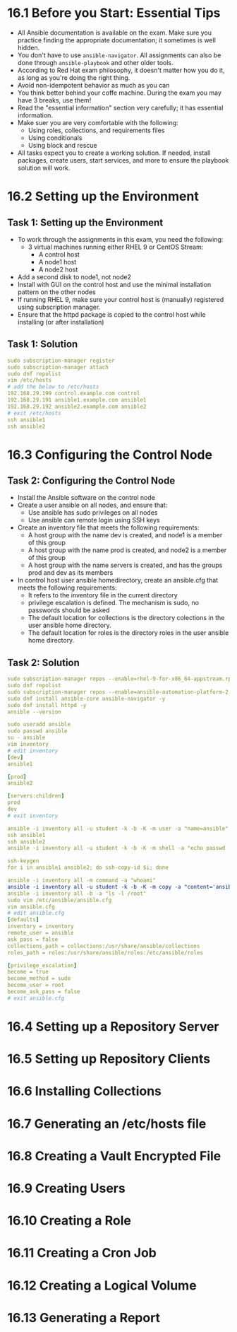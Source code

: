 # 16.1 Before you Start: Essential Tips
- All Ansible documentation is available on the exam. Make sure you practice finding the appropriate documentation; it sometimes is well hidden.
- You don't have to use `ansible-navigator`. All assignments can also be done through `ansible-playbook` and other older tools.
- According to Red Hat exam philosophy, it doesn't matter how you do it, as long as you're doing the right thing.
- Avoid non-idempotent behavior as much as you can
- You think better behind your coffe machine. During the exam you may have 3 breaks, use them!
- Read the "essential information" section very carefully; it has essential information.
- Make suer you are very comfortable with the following:
  - Using roles, collections, and requirements files
  - Using conditionals
  - Using block and rescue
- All tasks expect you to create a working solution. If needed, install packages, create users, start services, and more to ensure the playbook solution will work.

# 16.2 Setting up the Environment
## Task 1: Setting up the Environment
- To work through the assignments in this exam, you need the following:
  - 3 virtual machines running either RHEL 9 or CentOS Stream:
    - A control host
    - A node1 host
    - A node2 host
- Add a second disk to node1, not node2
- Install with GUI on the control host and use the minimal installation pattern on the other nodes
- If running RHEL 9, make sure your control host is (manually) registered using subscription manager.
- Ensure that the httpd package is copied to the control host while installing (or after installation)

## Task 1: Solution
```yml
sudo subscription-manager register
sudo subscription-manager attach
sudo dnf repolist
vim /etc/hosts
# add the below to /etc/hosts
192.168.29.199 control.example.com control
192.168.29.191 ansible1.example.com ansible1
192.168.29.192 ansible2.example.com ansible2
# exit /etc/hosts
ssh ansible1
ssh ansible2
```

# 16.3 Configuring the Control Node
## Task 2: Configuring the Control Node
- Install the Ansible software on the control node
- Create a user ansible on all nodes, and ensure that:
  - Use ansible has sudo privileges on all nodes
  - Use ansible can remote login using SSH keys
- Create an inventory file that meets the following requirements:
  - A host group with the name dev is created, and node1 is a member of this group
  - A host group with the name prod is created, and node2 is a member of this group
  - A host group with the name servers is created, and has the groups prod and dev as its members
- In control host user ansible homedirectory, create an ansible.cfg that meets the following requirements:
  - It refers to the inventory file in the current directory
  - privilege escalation is defined. The mechanism is sudo, no passwords should be asked
  - The default location for collections is the directory colections in the user ansible home directory.
  - The default location for roles is the directory roles in the user ansible home directory.

## Task 2: Solution
```yml
sudo subscription-manager repos --enable=rhel-9-for-x86_64-appstream.rpms
sudo dnf repolist
sudo subscription-manager repos --enable=ansible-automation-platform-2.2-for-rhel-9-x86_64-rpms
sudo dnf install ansible-core ansible-navigator -y
sudo dnf install httpd -y
ansible --version
```

```yml
sudo useradd ansible
sudo passwd ansible
su - ansible
vim inventory
# edit inventory
[dev]
ansible1

[prod]
ansible2

[servers:children]
prod
dev
# exit inventory

ansible -i inventory all -u student -k -b -K -m user -a "name=ansible"
ssh ansible1
ssh ansible2
ansible -i inventory all -u student -k -b -K -m shell -a "echo passwd | passwd --stdin ansible" 

ssh-keygen
for i in ansible1 ansible2; do ssh-copy-id $i; done
```

```yml
ansible -i inventory all -m command -a "whoami"
ansible -i inventory all -u student -k -b -K -m copy -a "content='ansible ALL=(ALL) NOPASSWD: ALL' dest=/etc/sudoers.d/ansible"
ansible -i inventory all -b -a "ls -l /root"
sudo vim /etc/ansible/ansible.cfg
vim ansible.cfg
# edit ansible.cfg
[defaults]
inventory = inventory
remote_user = ansible
ask_pass = false
collections_path = collections:/usr/share/ansible/collections
roles_path = roles:/usr/share/ansible/roles:/etc/ansible/roles

[privilege_escalation]
become = true
become_method = sudo
become_user = root
become_ask_pass = false
# exit ansible.cfg
```

# 16.4 Setting up a Repository Server
# 16.5 Setting up Repository Clients
# 16.6 Installing Collections
# 16.7 Generating an /etc/hosts file
# 16.8 Creating a Vault Encrypted File
# 16.9 Creating Users
# 16.10 Creating a Role
# 16.11 Creating a Cron Job
# 16.12 Creating a Logical Volume
# 16.13 Generating a Report